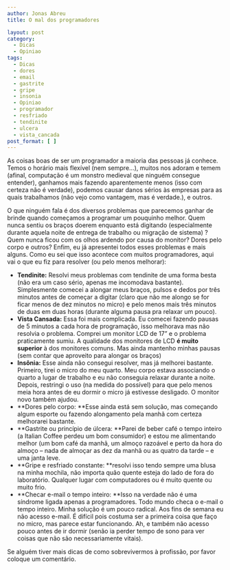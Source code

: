 ```yaml
---
author: Jonas Abreu
title: O mal dos programadores

layout: post
category:
  - Dicas
  - Opiniao
tags:
  - Dicas
  - dores
  - email
  - gastrite
  - gripe
  - insonia
  - Opiniao
  - programador
  - resfriado
  - tendinite
  - ulcera
  - vista_cancada
post_format: [ ]
---
```

As coisas boas de ser um programador a maioria das pessoas já conhece. Temos o horário mais flexível (nem sempre…), muitos nos adoram e temem (afinal, computação é um monstro medieval que ninguém consegue entender), ganhamos mais fazendo aparentemente menos (isso com certeza não é verdade), podemos causar danos sérios às empresas para as quais trabalhamos (não vejo como vantagem, mas é verdade.), e outros.

O que ninguém fala é dos diversos problemas que parecemos ganhar de brinde quando começamos a programar um pouquinho melhor. Quem nunca sentiu os braços doerem enquanto está digitando (especialmente durante aquela noite de entrega de trabalho ou migração de sistema) ? Quem nunca ficou com os olhos ardendo por causa do monitor? Dores pelo corpo e outros? Enfim, eu já apresentei todos esses problemas e mais alguns. Como eu sei que isso acontece com muitos programadores, aqui vai o que eu fiz para resolver (ou pelo menos melhorar):

*   **Tendinite:** Resolvi meus problemas com tendinite de uma forma besta (não era um caso sério, apenas me incomodava bastante). Simplesmente comecei a alongar meus braços, pulsos e dedos por três minutos antes de começar a digitar (claro que não me alongo se for ficar menos de dez minutos no micro) e pelo menos mais três minutos de duas em duas horas (durante alguma pausa pra relaxar um pouco).
*   **Vista Cansada:** Essa foi mais complicada. Eu comecei fazendo pausas de 5 minutos a cada hora de programação, isso melhorava mas não resolvia o problema. Comprei um monitor LCD de 17” e o problema praticamente sumiu. A qualidade dos monitores de LCD **é muito superior** à dos monitores comuns. Mas ainda mantenho minhas pausas (sem contar que aproveito para alongar os braços)
*   **Insônia:** Esse ainda não consegui resolver, mas já melhorei bastante. Primeiro, tirei o micro do meu quarto. Meu corpo estava associando o quarto a lugar de trabalho e eu não conseguia relaxar durante a noite. Depois, restringi o uso (na medida do possível) para que pelo menos meia hora antes de eu dormir o micro já estivesse desligado. O monitor novo também ajudou.
*   **Dores pelo corpo: **Esse ainda está sem solução, mas começando algum esporte ou fazendo alongamento pela manhã com certeza melhorarei bastante.
*   **Gastrite ou princípio de úlcera: **Parei de beber café o tempo inteiro (a Italian Coffee perdeu um bom consumidor) e estou me alimentando melhor (um bom café da manhã, um almoço razoável e perto da hora do almoço – nada de almoçar as dez da manhã ou as quatro da tarde – e uma janta leve.
*   **Gripe e resfriado constante: **resolvi isso tendo sempre uma blusa na minha mochila, não importa quão quente esteja do lado de fora do laboratório. Qualquer lugar com computadores ou é muito quente ou muito frio.
*   **Checar e-mail o tempo inteiro: **Isso na verdade não é uma síndrome ligada apenas a programadores. Todo mundo checa o e-mail o tempo inteiro. Minha solução é um pouco radical. Aos fins de semana eu não acesso e-mail. É difícil pois costuma ser a primeira coisa que faço no micro, mas parece estar funcionando. Ah, e também não acesso pouco antes de ir dormir (senão ia perder tempo de sono para ver coisas que não são necessariamente vitais).

Se alguém tiver mais dicas de como sobrevivermos à profissão, por favor coloque um comentário. 



















